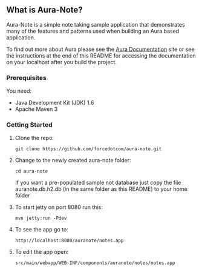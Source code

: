 ## What is Aura-Note?

Aura-Note is a simple note taking sample application that demonstrates many of the features and patterns used when building an Aura based application.

To find out more about Aura please see the [Aura Documentation](http://documentation.auraframework.org/auradocs) site or see the instructions at the end of this README for 
accessing the documentation on your localhost after you build the project.

### Prerequisites

You need:

* Java Development Kit (JDK) 1.6
* Apache Maven 3

### Getting Started

1. Clone the repo:

	`git clone https://github.com/forcedotcom/aura-note.git`
	
2. Change to the newly created aura-note folder:

	`cd aura-note`
		
	If you want a pre-populated sample not database just copy the file auranote.db.h2.db (in the same folder as this README) to your home folder
		
3. To start jetty on port 8080 run this:

    `mvn jetty:run -Pdev`

4. To see the app go to:

    `http://localhost:8080/auranote/notes.app`

5. To edit the app open:

    `src/main/webapp/WEB-INF/components/auranote/notes/notes.app`
